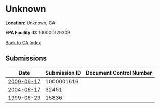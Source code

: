 # Unknown

**Location:** Unknown, CA

**EPA Facility ID:** 100000129309

[Back to CA Index](../../index.md)

## Submissions

| Date | Submission ID | Document Control Number |
|------|--------------|-------------------------|
| [2009-06-17](submissions/1000001616.md) | 1000001616 |  |
| [2004-06-17](submissions/32451.md) | 32451 |  |
| [1999-06-23](submissions/15836.md) | 15836 |  |
